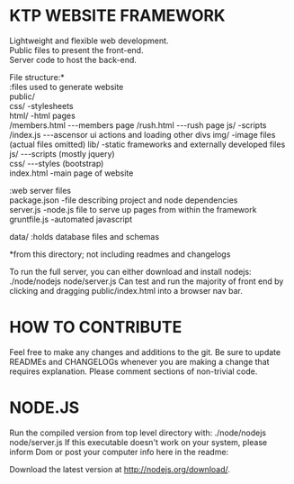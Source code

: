 KTP WEBSITE FRAMEWORK  
=====================  
  
Lightweight and flexible web development.  
Public files to present the front-end.  
Server code to host the back-end.  
  
File structure:*   
:files used to generate website  
public/  
	css/				-stylesheets  
	html/				-html pages  
		/members.html 	---members page
		/rush.html 		---rush page
	js/					-scripts  
		/index.js 		---ascensor ui actions and loading other divs
	img/				-image files (actual files omitted)
	lib/  				-static frameworks and externally developed files  
		js/				---scripts (mostly jquery)  
		css/ 			---styles (bootstrap)  
	index.html 			-main page of website
  
:web server files  
package.json 		-file describing project and node dependencies  
server.js 			-node.js file to serve up pages from within the framework  
gruntfile.js 		-automated javascript

data/					:holds database files and schemas  
  
*from this directory; not including readmes and changelogs  
  
To run the full server, you can either download and install nodejs:
./node/nodejs node/server.js
Can test and run the majority of front end by clicking and dragging public/index.html into a browser nav bar. 
  

HOW TO CONTRIBUTE  
=================  
  
Feel free to make any changes and additions to the git. Be sure to update READMEs and CHANGELOGs whenever you are making a change that requires explanation.
Please comment sections of non-trivial code.  
  
NODE.JS  
=======  
Run the compiled version from top level directory with: ./node/nodejs node/server.js
If this executable doesn't work on your system, please inform Dom or post your computer info here in the readme:

Download the latest version at http://nodejs.org/download/.